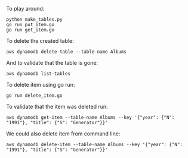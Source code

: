 To play around:

```
python make_tables.py
go run put_item.go
go run get_item.go
```

To delete the created table:

```
aws dynamodb delete-table --table-name Albums
```

And to validate that the table is gone:

```
aws dynamodb list-tables
```

To delete item using go run:

```
go run delete_item.go
```

To validate that the item was deleted run:

```
aws dynamodb get-item --table-name Albums --key '{"year": {"N": "1991"}, "title": {"S": "Generator"}}'
```

We could also delete item from command line:
```
aws dynamodb delete-item --table-name Albums --key '{"year": {"N": "1991"}, "title": {"S": "Generator"}}'
```
